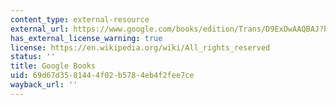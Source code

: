 ```yaml
---
content_type: external-resource
external_url: https://www.google.com/books/edition/Trans/D9ExDwAAQBAJ?hl=en&gbpv=1
has_external_license_warning: true
license: https://en.wikipedia.org/wiki/All_rights_reserved
status: ''
title: Google Books
uid: 69d67d35-8144-4f02-b578-4eb4f2fee7ce
wayback_url: ''
---
```

